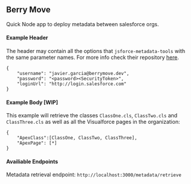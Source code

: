 ## Berry Move
Quick Node app to deploy metadata between salesforce orgs.

#### Example Header
The header may contain all the options that `jsforce-metadata-tools` with the same parameter names. For more info check their repository [here](https://github.com/jsforce/jsforce-metadata-tools).

```
{
	"username": "javier.garcia@berrymove.dev",
	"password": "<password><SecurityToken>",
	"loginUrl": "http://login.salesforce.com"
}
```

#### Example Body [WIP]
This example will retrieve the classes `ClassOne.cls`, `ClassTwo.cls` and `ClassThree.cls` as well as all the Visualforce pages in the organization:

```
{
    "ApexClass":[ClassOne, ClassTwo, ClassThree],
    "ApexPage": [*]
}
```

#### Availiable Endpoints
Metadata retrieval endpoint: `http://localhost:3000/metadata/retrieve`